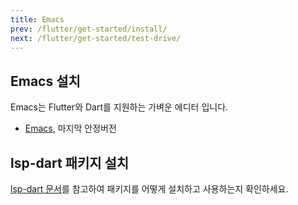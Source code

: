 ```yaml
---
title: Emacs
prev: /flutter/get-started/install/
next: /flutter/get-started/test-drive/
---
```


## Emacs 설치

Emacs는 Flutter와 Dart를 지원하는 가벼운 에디터 입니다.

* [Emacs](https://www.gnu.org/software/emacs/download.html), 마지막 안정버전

## lsp-dart 패키지 설치

[lsp-dart 문서](https://emacs-lsp.github.io/lsp-dart/)를 참고하여 패키지를 어떻게 설치하고 사용하는지 확인하세요.